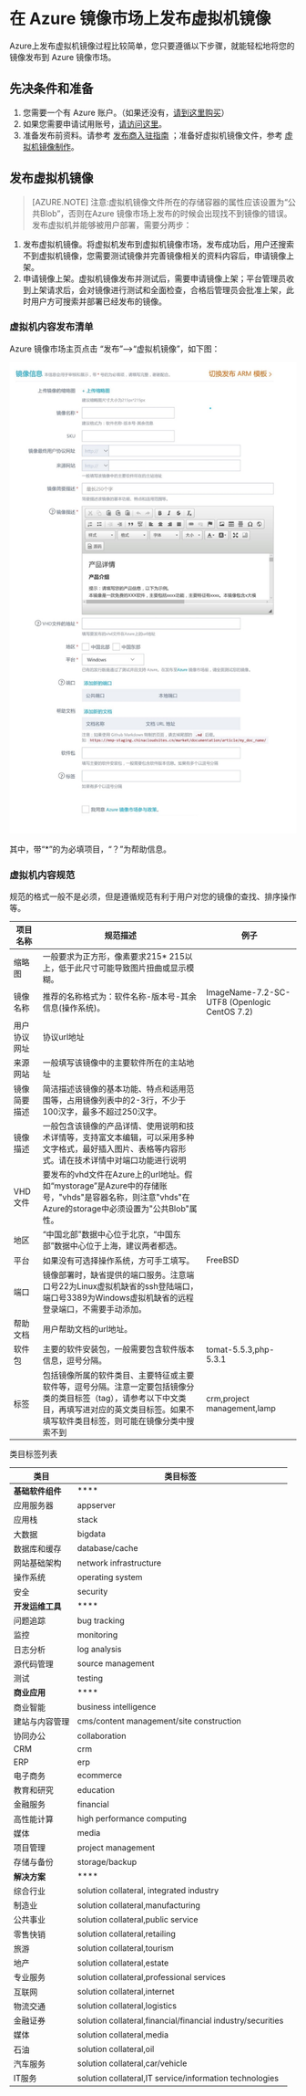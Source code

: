 

# 在 Azure 镜像市场上发布虚拟机镜像

Azure上发布虚拟机镜像过程比较简单，您只要遵循以下步骤，就能轻松地将您的镜像发布到 Azure 镜像市场。

## 先决条件和准备

1. 您需要一个有 Azure 账户。（如果还没有，[请到这里购买](https://www.azure.cn/pricing/pia/)）
2. 如果您需要申请试用账号，[请访问这里](https://www.azure.cn/pricing/1rmb-trial?v=b)。
3. 准备发布前资料。请参考 [发布商入驻指南](https://market.azure.cn/Documentation/article/publishguide/) ；准备好虚拟机镜像文件，参考 [虚拟机镜像制作](https://market.azure.cn/market/Documentation/article/imageguide/)。

## 发布虚拟机镜像

> [AZURE.NOTE] 注意:虚拟机镜像文件所在的存储容器的属性应该设置为“公共Blob”，否则在Azure 镜像市场上发布的时候会出现找不到镜像的错误。
发布虚拟机并能够被用户部署，需要分两步：

1. 发布虚拟机镜像。将虚拟机发布到虚拟机镜像市场，发布成功后，用户还搜索不到虚拟机镜像，您需要测试镜像并完善镜像相关的资料内容后，申请镜像上架。
2. 申请镜像上架。虚拟机镜像发布并测试后，需要申请镜像上架；平台管理员收到上架请求后，会对镜像进行测试和全面检查，合格后管理员会批准上架，此时用户方可搜索并部署已经发布的镜像。

### 虚拟机内容发布清单

Azure 镜像市场主页点击 “发布”——>“虚拟机镜像”，如下图：

![doc_homepage](./media/imageguide/imagepublish.jpg)

其中，带“*”的为必填项目，“？”为帮助信息。

### 虚拟机内容规范
规范的格式一般不是必须，但是遵循规范有利于用户对您的镜像的查找、排序操作等。

| **项目名称** | **规范描述** | **例子** |
| --- | --- | --- |
| 缩略图 | 一般要求为正方形，像素要求215* 215以上，低于此尺寸可能导致图片扭曲或显示模糊。 |  |
| 镜像名称 | 推荐的名称格式为：软件名称-版本号-其余信息(操作系统)。 | ImageName-7.2-SC-UTF8 (Openlogic CentOS 7.2) || SKU | 软件名称-类目-版本 | Lamp-infrastructure-5.6.0 |
| 用户协议网址 | 协议url地址 |  |
| 来源网站 | 一般填写该镜像中的主要软件所在的主站地址 |  |
| 镜像简要描述 | 简洁描述该镜像的基本功能、特点和适用范围等，占用镜像列表中的2-3行，不少于100汉字，最多不超过250汉字。 |  |
| 镜像描述 | 一般包含该镜像的产品详情、使用说明和技术详情等，支持富文本编辑，可以采用多种文字格式，最好插入图片、表格等内容形式。请在技术详情中对端口功能进行说明 |  |
| VHD文件 | 要发布的vhd文件在Azure上的url地址。假如“mystorage”是Azure中的存储账号，"vhds"是容器名称，则注意"vhds"在Azure的storage中必须设置为"公共Blob"属性。 |  |
| 地区 | “中国北部”数据中心位于北京，“中国东部”数据中心位于上海，建议两者都选。 |  |
| 平台 | 如果没有可选择操作系统，方可手工填写。 | FreeBSD |
| 端口 | 镜像部署时，缺省提供的端口服务。注意端口号22为Linux虚拟机缺省的ssh登陆端口，端口号3389为Windows虚拟机缺省的远程登录端口，不需要手动添加。 |  |
| 帮助文档 | 用户帮助文档的url地址。 |  |
| 软件包 | 主要的软件安装包，一般需要包含软件版本信息，逗号分隔。 | tomat-5.5.3,php-5.3.1 |
| 标签 | 包括镜像所属的软件类目、主要特征或主要软件等，逗号分隔。注意一定要包括镜像分类的类目标签（tag），请参考以下中文类目，再填写进对应的英文类目标签。如果不填写软件类目标签，则可能在镜像分类中搜索不到 | crm,project management,lamp |


类目标签列表

| **类目** | **类目标签** |
| --- | --- |
| **基础软件组件** | **** |
| 应用服务器 | appserver |
| 应用栈 | stack 
| 大数据 | bigdata |
| 数据库和缓存 | database/cache |
| 网站基础架构 | network infrastructure |
| 操作系统 | operating system |
| 安全 | security |
| **开发运维工具** | **** |
| 问题追踪 | bug tracking |
| 监控 | monitoring |
| 日志分析 | log analysis |
| 源代码管理 | source management |
| 测试 | testing |
| **商业应用** | **** |
| 商业智能 | business intelligence |
| 建站与内容管理 | cms/content management/site construction |
| 协同办公 | collaboration |
| CRM | crm |
| ERP | erp |
| 电子商务 | ecommerce |
| 教育和研究 | education |
| 金融服务 | financial |
| 高性能计算 | high performance computing |
| 媒体 | media |
| 项目管理 | project management |
| 存储与备份 | storage/backup |
| **解决方案** | **** |
| 综合行业 | solution collateral, integrated industry |
| 制造业 | solution collateral,manufacturing |
| 公共事业 | solution collateral,public service |
| 零售快销 | solution collateral,retailing |
| 旅游 | solution collateral,tourism |
| 地产 | solution collateral,estate |
| 专业服务 | solution collateral,professional services |
| 互联网 | solution collateral,internet |
| 物流交通 | solution collateral,logistics |
| 金融证券 | solution collateral,financial/financial industry/securities |
| 媒体 | solution collateral,media |
| 石油 | solution collateral,oil |
| 汽车服务 | solution collateral,car/vehicle |
| IT服务 | solution collateral,IT service/information technologies |
